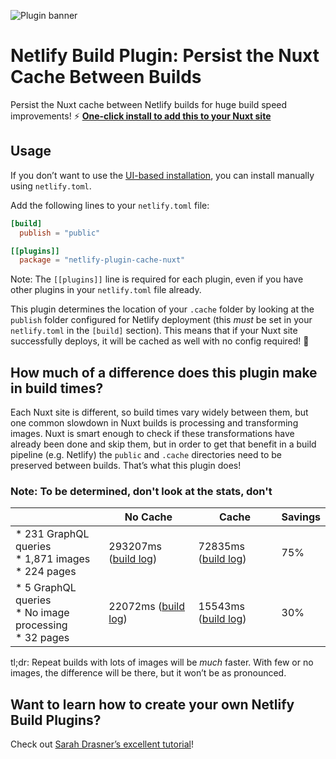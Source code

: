 ![Plugin banner](https://repository-images.githubusercontent.com/290913731/5d1c7a00-22e3-11eb-8593-5a390494b9ce)
# Netlify Build Plugin: Persist the Nuxt Cache Between Builds
Persist the Nuxt cache between Netlify builds for huge build speed improvements! ⚡️
[**One-click install to add this to your Nuxt site**](http://app.netlify.com/plugins/netlify-plugin-cache-nuxt/install?utm_source=github&utm_medium=nuxt-cache-bp-jl&utm_campaign=devex)</div>

## Usage

If you don’t want to use the [UI-based installation](http://app.netlify.com/plugins/netlify-plugin-cache-nuxt/install?utm_source=github&utm_medium=nuxt-cache-bp-jl&utm_campaign=devex), you can install manually using `netlify.toml`.

Add the following lines to your `netlify.toml` file:

```toml
[build]
  publish = "public"

[[plugins]]
  package = "netlify-plugin-cache-nuxt"
```

Note: The `[[plugins]]` line is required for each plugin, even if you have other plugins in your `netlify.toml` file already.

This plugin determines the location of your `.cache` folder by looking at the `publish` folder configured for Netlify deployment (this _must_ be set in your `netlify.toml` in the `[build]` section). This means that if your Nuxt site successfully deploys, it will be cached as well with no config required! 🎉

## How much of a difference does this plugin make in build times?

Each Nuxt site is different, so build times vary widely between them, but one common slowdown in Nuxt builds is processing and transforming images. Nuxt is smart enough to check if these transformations have already been done and skip them, but in order to get that benefit in a build pipeline (e.g. Netlify) the `public` and `.cache` directories need to be preserved between builds. That’s what this plugin does!

### Note: To be determined, don't look at the stats, don't
|                                                            | No Cache                                                                                                | Cache                                                                                                   | Savings |
|------------------------------------------------------------|---------------------------------------------------------------------------------------------------------|---------------------------------------------------------------------------------------------------------|---------|
| * 231 GraphQL queries<br>* 1,871 images<br>* 224 pages     | 293207ms ([build log](https://app.netlify.com/sites/lengstorf/deploys/5dceed27d58a580008daaccc))        | 72835ms ([build log](https://app.netlify.com/sites/lengstorf/deploys/5dcef2463da4810008d48aaa))         | 75%     |
| * 5 GraphQL queries<br>* No image processing<br>* 32 pages | 22072ms ([build log](https://app.netlify.com/sites/build-plugin-test/deploys/5dceed49e746a200091c76fe)) | 15543ms ([build log](https://app.netlify.com/sites/build-plugin-test/deploys/5dceedbfad95d0000bcd46d1)) | 30%     |

tl;dr: Repeat builds with lots of images will be _much_ faster. With few or no images, the difference will be there, but it won’t be as pronounced.

## Want to learn how to create your own Netlify Build Plugins?

Check out [Sarah Drasner’s excellent tutorial](https://www.netlify.com/blog/2019/10/16/creating-and-using-your-first-netlify-build-plugin/?utm_source=github&utm_medium=netlify-plugin-cache-nuxt-jl&utm_campaign=devex)!
